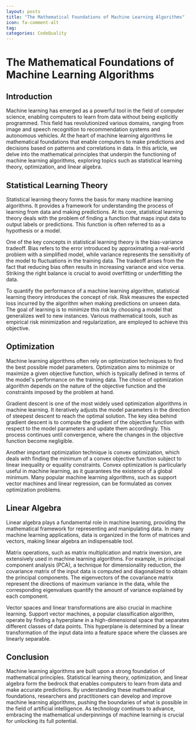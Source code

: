 ```yaml
---
layout: posts
title: "The Mathematical Foundations of Machine Learning Algorithms"
icon: fa-comment-alt
tag:      
categories: CodeQuality
---
```



# The Mathematical Foundations of Machine Learning Algorithms

## Introduction

Machine learning has emerged as a powerful tool in the field of computer science, enabling computers to learn from data without being explicitly programmed. This field has revolutionized various domains, ranging from image and speech recognition to recommendation systems and autonomous vehicles. At the heart of machine learning algorithms lie mathematical foundations that enable computers to make predictions and decisions based on patterns and correlations in data. In this article, we delve into the mathematical principles that underpin the functioning of machine learning algorithms, exploring topics such as statistical learning theory, optimization, and linear algebra.

## Statistical Learning Theory

Statistical learning theory forms the basis for many machine learning algorithms. It provides a framework for understanding the process of learning from data and making predictions. At its core, statistical learning theory deals with the problem of finding a function that maps input data to output labels or predictions. This function is often referred to as a hypothesis or a model.

One of the key concepts in statistical learning theory is the bias-variance tradeoff. Bias refers to the error introduced by approximating a real-world problem with a simplified model, while variance represents the sensitivity of the model to fluctuations in the training data. The tradeoff arises from the fact that reducing bias often results in increasing variance and vice versa. Striking the right balance is crucial to avoid overfitting or underfitting the data.

To quantify the performance of a machine learning algorithm, statistical learning theory introduces the concept of risk. Risk measures the expected loss incurred by the algorithm when making predictions on unseen data. The goal of learning is to minimize this risk by choosing a model that generalizes well to new instances. Various mathematical tools, such as empirical risk minimization and regularization, are employed to achieve this objective.

## Optimization

Machine learning algorithms often rely on optimization techniques to find the best possible model parameters. Optimization aims to minimize or maximize a given objective function, which is typically defined in terms of the model's performance on the training data. The choice of optimization algorithm depends on the nature of the objective function and the constraints imposed by the problem at hand.

Gradient descent is one of the most widely used optimization algorithms in machine learning. It iteratively adjusts the model parameters in the direction of steepest descent to reach the optimal solution. The key idea behind gradient descent is to compute the gradient of the objective function with respect to the model parameters and update them accordingly. This process continues until convergence, where the changes in the objective function become negligible.

Another important optimization technique is convex optimization, which deals with finding the minimum of a convex objective function subject to linear inequality or equality constraints. Convex optimization is particularly useful in machine learning, as it guarantees the existence of a global minimum. Many popular machine learning algorithms, such as support vector machines and linear regression, can be formulated as convex optimization problems.

## Linear Algebra

Linear algebra plays a fundamental role in machine learning, providing the mathematical framework for representing and manipulating data. In many machine learning applications, data is organized in the form of matrices and vectors, making linear algebra an indispensable tool.

Matrix operations, such as matrix multiplication and matrix inversion, are extensively used in machine learning algorithms. For example, in principal component analysis (PCA), a technique for dimensionality reduction, the covariance matrix of the input data is computed and diagonalized to obtain the principal components. The eigenvectors of the covariance matrix represent the directions of maximum variance in the data, while the corresponding eigenvalues quantify the amount of variance explained by each component.

Vector spaces and linear transformations are also crucial in machine learning. Support vector machines, a popular classification algorithm, operate by finding a hyperplane in a high-dimensional space that separates different classes of data points. This hyperplane is determined by a linear transformation of the input data into a feature space where the classes are linearly separable.

## Conclusion

Machine learning algorithms are built upon a strong foundation of mathematical principles. Statistical learning theory, optimization, and linear algebra form the bedrock that enables computers to learn from data and make accurate predictions. By understanding these mathematical foundations, researchers and practitioners can develop and improve machine learning algorithms, pushing the boundaries of what is possible in the field of artificial intelligence. As technology continues to advance, embracing the mathematical underpinnings of machine learning is crucial for unlocking its full potential.